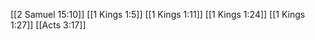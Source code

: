 [[2 Samuel 15:10]]
[[1 Kings 1:5]]
[[1 Kings 1:11]]
[[1 Kings 1:24]]
[[1 Kings 1:27]]
[[Acts 3:17]]

